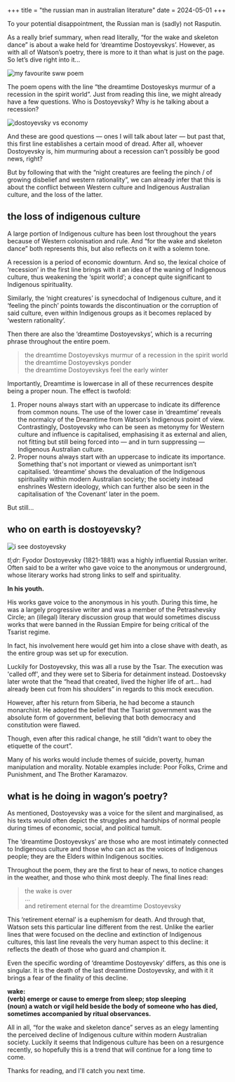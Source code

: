 +++
title = "the russian man in australian literature"
date = 2024-05-01
+++ 

To your potential disappointment, the Russian man is (sadly) not Rasputin.

As a really brief summary, when read literally, “for the wake and skeleton dance” is about a wake held for ‘dreamtime Dostoyevskys’. However, as with all of Watson’s poetry, there is more to it than what is just on the page. So let’s dive right into it...

![my favourite sww poem](/love.png)

The poem opens with the line “the dreamtime Dostoyeskys murmur of a recession in the spirit world”. Just from reading this line, we might already have a few questions. Who is Dostoyevsky? Why is he talking about a recession?

![dostoyevsky vs economy](/economy.png)

And these are good questions — ones I will talk about later — but past that, this first line establishes a certain mood of dread. After all, whoever Dostoyevsky is, him murmuring about a recession can't possibly be good news, right?

But by following that with the “night creatures are feeling the pinch / of growing disbelief and western rationality”, we can already infer that this is about the conflict between Western culture and Indigenous Australian culture, and the loss of the latter.

## the loss of indigenous culture

A large portion of Indigenous culture has been lost throughout the years because of Western colonisation and rule. And “for the wake and skeleton dance” both represents this, but also reflects on it with a solemn tone.

A recession is a period of economic downturn. And so, the lexical choice of ‘recession’ in the first line brings with it an idea of the waning of Indigenous culture, thus weakening the ‘spirit world’; a concept quite significant to Indigenous spirituality.

Similarly, the ‘night creatures’ is synecdochal of Indigenous culture, and it ‘feeling the pinch’ points towards the discontinuation or the corruption of said culture, even within Indigenous groups as it becomes replaced by ‘western rationality’.

Then there are also the ‘dreamtime Dostoyevskys’, which is a recurring phrase throughout the entire poem.

> the dreamtime Dostoyevskys murmur of a recession in the spirit world  
> the dreamtime Dostoyevskys ponder  
> the dreamtime Dostoyevskys feel the early winter

Importantly, Dreamtime is lowercase in all of these recurrences despite being a proper noun. The effect is twofold:

1. Proper nouns always start with an uppercase to indicate its difference from common nouns. The use of the lower case in ‘dreamtime’ reveals the normalcy of the Dreamtime from Watson’s Indigenous point of view. Contrastingly, Dostoyevsky who can be seen as metonymy for Western culture and influence is capitalised, emphasising it as external and alien, not fitting but still being forced into — and in turn suppressing — Indigenous Australian culture. 
2. Proper nouns always start with an uppercase to indicate its importance. Something that's not important or viewed as unimportant isn’t capitalised. ‘dreamtime’ shows the devaluation of the Indigenous spirituality within modern Australian society; the society instead enshrines Western ideology, which can further also be seen in the capitalisation of ‘the Covenant’ later in the poem.

But still...

## who on earth is dostoyevsky?

![i see dostoyevsky](/iseehim.png)

*tl;dr*: Fyodor Dostoyevsky (1821-1881) was a highly influential Russian writer. Often said to be a writer who gave voice to the anonymous or underground, whose literary works had strong links to self and spirituality.

**In his youth.** 

His works gave voice to the anonymous in his youth. During this time, he was a largely progressive writer and was a member of the Petrashevsky Circle; an (illegal) literary discussion group that would sometimes discuss works that were banned in the Russian Empire for being critical of the Tsarist regime. 

In fact, his involvement here would get him into a close shave with death, as the entire group was set up for execution. 

Luckily for Dostoyevsky, this was all a ruse by the Tsar. The execution was 'called off', and they were set to Siberia for detainment instead. Dostoevsky later wrote that the “head that created, lived the higher life of art… had already been cut from his shoulders” in regards to this mock execution.

However, after his return from Siberia, he had become a staunch monarchist. He adopted the belief that the Tsarist government was the absolute form of government, believing that both democracy and constitution were flawed. 

Though, even after this radical change, he still “didn’t want to obey the etiquette of the court”.

Many of his works would include themes of suicide, poverty, human manipulation and morality. Notable examples include: Poor Folks, Crime and Punishment, and The Brother Karamazov.

## what is he doing in wagon’s poetry?

As mentioned, Dostoyevsky was a voice for the silent and marginalised, as his texts would often depict the struggles and hardships of normal people during times of economic, social, and political tumult.

The ‘dreamtime Dostoyevskys’ are those who are most intimately connected to Indigenous culture and those who can act as the voices of Indigenous people; they are the Elders within Indigenous socities.

Throughout the poem, they are the first to hear of news, to notice changes in the weather, and those who think most deeply.
The final lines read:

> the wake is over  
> …  
> and retirement eternal for the dreamtime Dostoyevsky

This ‘retirement eternal’ is a euphemism for death. And through that, Watson sets this particular line different from the rest. Unlike the earlier lines that were focused on the decline and extinction of Indigenous cultures, this last line reveals the very human aspect to this decline: it reflects the death of those who guard and champion it.

Even the specific wording of ‘dreamtime Dostoyevsky’ differs, as this one is singular. It is the death of the last dreamtime Dostoyevsky, and with it it brings a fear of the finality of this decline.

**wake:**  
**(verb) emerge or cause to emerge from sleep; stop sleeping**  
**(noun) a watch or vigil held beside the body of someone who has died, sometimes accompanied by ritual observances.**

All in all, “for the wake and skeleton dance” serves as an elegy lamenting the perceived decline of Indigenous culture within modern Australian society. Luckily it seems that Indigenous culture has been on a resurgence recently, so hopefully this is a trend that will continue for a long time to come.

Thanks for reading, and I'll catch you next time.
